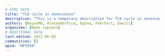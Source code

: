 ```yaml
---
# GPML DATA
title: "TCA cycle in senescence"
description: "This is a temporary description for TCA cycle in senescence"
authors: [WayanM0, AlexanderPico, Egonw, Fehrhart, Eweitz]
organisms: [Homo sapiens]
# ADDITIONAL DATA
last-edited: 2021-06-09
communities: []
wpid: "WP5050"
---
```

